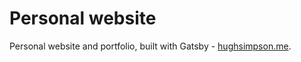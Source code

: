 # Personal website
Personal website and portfolio, built with Gatsby - [hughsimpson.me](https://hughsimpson.me).